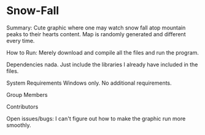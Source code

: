 # Snow-Fall

Summary:
Cute graphic where one may watch snow fall atop mountain peaks to their hearts content. Map is randomly generated and different every time.

How	to	Run:
Merely download and compile all the files and run the program.

Dependencies
nada. Just include the libraries I already have included in the files.

System	Requirements
Windows only. No additional requirements.

Group	Members


Contributors



Open	issues/bugs:
I can't figure out how to make the graphic run more smoothly.
